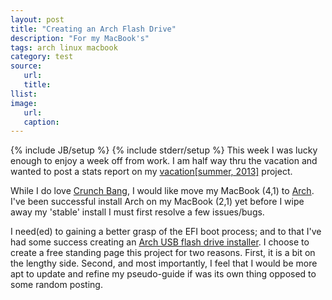 ```yaml
---
layout: post
title: "Creating an Arch Flash Drive"
description: "For my MacBook's"
tags: arch linux macbook
category: test
source:
   url:
   title:
llist:
image:
   url:
   caption:
---
```

{% include JB/setup %}
{% include stderr/setup %}
This week I was lucky enough to enjoy a week off from work. I am half way thru the vacation and wanted to post a stats report on my [vacation[summer, 2013]][myLink] project.

While I do love [Crunch Bang][#!], I would like move my MacBook (4,1) to [Arch][archLinux]. I've been successful install Arch on my MacBook (2,1) yet before I wipe away my 'stable' install I must first resolve a few issues/bugs.

 I need(ed) to gaining a better grasp of the EFI boot process; and to that I've had some success creating an [Arch USB flash drive installer][myLink]. I choose to create a free standing page this project for two reasons. First, it is a bit on the lengthy side. Second, and most importantly, I feel that I would be more apt to update and refine my pseudo-guide if was its own thing opposed to some random posting.

[#!]: http://crunchbang.org
[archLinux]: http://archlinux.org
[myLink]: ../pages/arch-on-flash